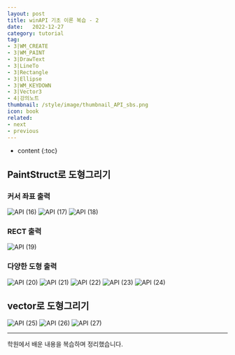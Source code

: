 ```yaml
---
layout: post
title: winAPI 기초 이론 복습 - 2
date:   2022-12-27
category: tutorial
tag:
- 3|WM_CREATE
- 3|WM_PAINT
- 3|DrawText
- 3|LineTo
- 3|Rectangle
- 3|Ellipse
- 3|WM_KEYDOWN
- 3|Vector3
- 4|강의노트
thumbnail: /style/image/thumbnail_API_sbs.png
icon: book
related:
- next
- previous
---
```


* content
{:toc}

## PaintStruct로 도형그리기

### 커서 좌표 출력

![API (16)](https://github.com/ssonsonya/ssonsonya.github.io/assets/116151781/bf26828d-88cd-4bc0-89a9-b5af2edb2465)
![API (17)](https://github.com/ssonsonya/ssonsonya.github.io/assets/116151781/a5522c1b-eaa4-4e51-9c55-292f97d24fb9)
![API (18)](https://github.com/ssonsonya/ssonsonya.github.io/assets/116151781/760b9b4b-41ff-40f6-8f8f-7c4ed8a04896)

### RECT 출력
![API (19)](https://github.com/ssonsonya/ssonsonya.github.io/assets/116151781/b922d535-664c-4cd7-ba9e-d3f5cd14bf97)

### 다양한 도형 출력
![API (20)](https://github.com/ssonsonya/ssonsonya.github.io/assets/116151781/26d3ce2e-b8e0-4d80-9995-5705231b90ae)
![API (21)](https://github.com/ssonsonya/ssonsonya.github.io/assets/116151781/c65206e8-242c-4ca0-aa5c-6702718b74c2)
![API (22)](https://github.com/ssonsonya/ssonsonya.github.io/assets/116151781/0a39b4cd-ca36-4c0c-9acb-041eea758653)
![API (23)](https://github.com/ssonsonya/ssonsonya.github.io/assets/116151781/b95f815c-eb2d-47b1-b7d6-e42966f2d240)
![API (24)](https://github.com/ssonsonya/ssonsonya.github.io/assets/116151781/2cd0a687-04ff-4b85-b54b-997bb8d49e99)

## vector로 도형그리기
![API (25)](https://github.com/ssonsonya/ssonsonya.github.io/assets/116151781/6097bb76-063f-4d0d-aacf-c22af094c2c8)
![API (26)](https://github.com/ssonsonya/ssonsonya.github.io/assets/116151781/8fc95db4-48b7-44bb-8e16-03c88d8a5bf4)
![API (27)](https://github.com/ssonsonya/ssonsonya.github.io/assets/116151781/a18575ca-d6a6-4319-b4d4-9c333109bec2)

***
학원에서 배운 내용을 복습하며 정리했습니다.
